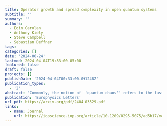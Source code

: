 ```yaml
---
title: Operator growth and spread complexity in open quantum systems
subtitle: ''
summary: ''
authors:
  - Eoin Carolan
  - Anthony Kiely
  - Steve Campbell
  - Sebastian Deffner
tags:
categories: []
date: '2024-06-24'
lastmod: 2024-04-04T19:33:00-05:00
featured: false
draft: false
projects: []
publishDate: '2024-04-04T00:33:00.091248Z'
publication_types:
  - '2'
abstract: "Commonly, the notion of ''quantum chaos'' refers to the fast scrambling of information throughout complex quantum systems undergoing unitary evolution. Motivated by the Krylov complexity and the operator growth hypothesis, we demonstrate that the entropy of the population distribution for an operator in time is a useful way to capture the complexity of the internal information dynamics of a system when subject to an environment and is, in principle, agnostic to the specific choice of operator basis. We demonstrate its effectiveness for the Sachdev-Ye-Kitaev (SYK) model, examining the dynamics of the system in both its Krylov basis and the basis of operator strings. We prove that the former basis minimises spread complexity while the latter is an eigenbasis for high dissipation. In both cases, we probe the long-time dynamics of the model and the phenomenological effects of decoherence on the complexity of the dynamics."
publication: 'Europhysics Letters'
url_pdf: https://arxiv.org/pdf/2404.03529.pdf
links:
  - name: Journal
    url: https://iopscience.iop.org/article/10.1209/0295-5075/ad5b17/meta
---
```

